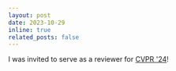 ```yaml
---
layout: post
date: 2023-10-29
inline: true
related_posts: false
---
```


I was invited to serve as a reviewer for [CVPR '24](https://cvpr.thecvf.com/)!
